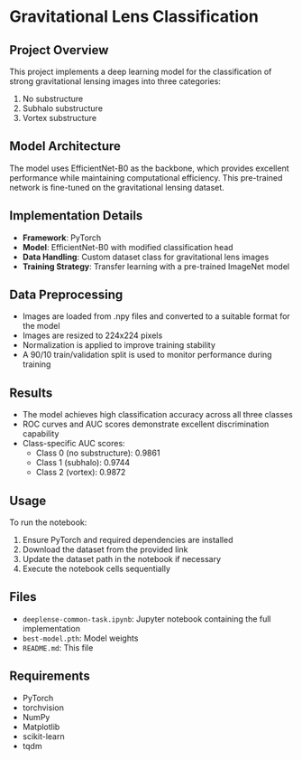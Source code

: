 # Gravitational Lens Classification

## Project Overview
This project implements a deep learning model for the classification of strong gravitational lensing images into three categories:
1. No substructure
2. Subhalo substructure
3. Vortex substructure

## Model Architecture
The model uses EfficientNet-B0 as the backbone, which provides excellent performance while maintaining computational efficiency. This pre-trained network is fine-tuned on the gravitational lensing dataset.

## Implementation Details
- **Framework**: PyTorch
- **Model**: EfficientNet-B0 with modified classification head
- **Data Handling**: Custom dataset class for gravitational lens images
- **Training Strategy**: Transfer learning with a pre-trained ImageNet model

## Data Preprocessing
- Images are loaded from .npy files and converted to a suitable format for the model
- Images are resized to 224x224 pixels
- Normalization is applied to improve training stability
- A 90/10 train/validation split is used to monitor performance during training

## Results
- The model achieves high classification accuracy across all three classes
- ROC curves and AUC scores demonstrate excellent discrimination capability
- Class-specific AUC scores:
  - Class 0 (no substructure): 0.9861
  - Class 1 (subhalo): 0.9744
  - Class 2 (vortex): 0.9872

## Usage
To run the notebook:
1. Ensure PyTorch and required dependencies are installed
2. Download the dataset from the provided link
3. Update the dataset path in the notebook if necessary
4. Execute the notebook cells sequentially

## Files
- `deeplense-common-task.ipynb`: Jupyter notebook containing the full implementation
- `best-model.pth`: Model weights
- `README.md`: This file

## Requirements
- PyTorch
- torchvision
- NumPy
- Matplotlib
- scikit-learn
- tqdm